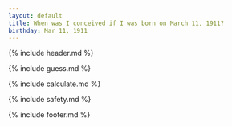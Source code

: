 ```yaml
---
layout: default
title: When was I conceived if I was born on March 11, 1911?
birthday: Mar 11, 1911
---
```


{% include header.md %}

{% include guess.md %}

{% include calculate.md %}

{% include safety.md %}

{% include footer.md %}



